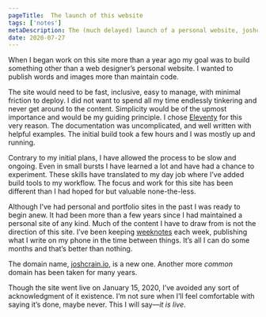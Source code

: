 ```yaml
---
pageTitle:  The launch of this website
tags: ['notes']
metaDescription: The (much delayed) launch of a personal website, joshcrain.io. 
date: 2020-07-27
---
```

<span class="dropcap">W</span>hen I began work on this site more than a year ago my goal was to build something other than a web designer’s personal website. I wanted to publish words and images more than maintain code. 

The site would need to be fast, inclusive, easy to manage, with minimal friction to deploy. I did not want to spend all my time endlessly tinkering and never get around to the content. Simplicity would be of the upmost importance and would be my guiding principle. I chose [Eleventy](https://www.11ty.dev/) for this very reason. The documentation was uncomplicated, and well written with helpful examples. The initial build took a few hours and I was mostly up and running. 

Contrary to my initial plans, I have allowed the process to be slow and ongoing. Even in small bursts I have learned a lot and have had a chance to experiment. These skills have translated to my day job where I’ve added build tools to my workflow. The focus and work for this site has been different than I had hoped for but valuable none-the-less.

Although I’ve had personal and portfolio sites in the past I was ready to begin anew. It had been more than a few years since I had maintained a personal site of any kind. Much of the content I have to draw from is not the direction of this site. I’ve been keeping [weeknotes](/tags/weeknotes/) each week, publishing what I write on my phone in the time between things. It’s all I can do some months and that’s better than nothing. 

The domain name, [joshcrain.io](https://joshcrain.io/), is a new one. Another more _common_ domain has been taken for many years. 

Though the site went live on January 15, 2020, I’ve avoided any sort of acknowledgment of it existence. I’m not sure when I’ll feel comfortable with saying it’s done, maybe never. This I will say—_it is live_.

